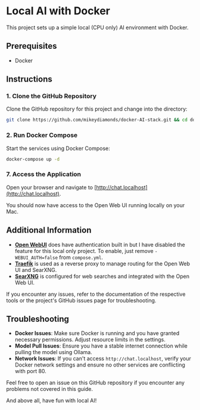 # Local AI with Docker

This project sets up a simple local (CPU only) AI environment with Docker.

## Prerequisites

- Docker

## Instructions

### 1. Clone the GitHub Repository
Clone the GitHub repository for this project and change into the directory:

```sh
git clone https://github.com/mikeydiamonds/docker-AI-stack.git && cd docker-AI-stack
```

### 2. Run Docker Compose

Start the services using Docker Compose:

```sh
docker-compose up -d
```

### 7. Access the Application

Open your browser and navigate to [http://chat.localhost](http://chat.localhost).

You should now have access to the Open Web UI running locally on your Mac.

## Additional Information

- [**Open WebUI**](https://docs.openwebui.com/) does have authentication built in but I have disabled the feature for this local only project. To enable, just remove `- WEBUI_AUTH=false` from `compose.yml`.
- [**Traefik**](https://traefik.io/) is used as a reverse proxy to manage routing for the Open Web UI and SearXNG.
- [**SearXNG**](https://github.com/searxng/searxng) is configured for web searches and integrated with the Open Web UI.

If you encounter any issues, refer to the documentation of the respective tools or the project's GitHub issues page for troubleshooting.

## Troubleshooting

- **Docker Issues**: Make sure Docker is running and you have granted necessary permissions. Adjust resource limits in the settings.
- **Model Pull Issues**: Ensure you have a stable internet connection while pulling the model using Ollama.
- **Network Issues**: If you can't access `http://chat.localhost`, verify your Docker network settings and ensure no other services are conflicting with port 80.

Feel free to open an issue on this GitHub repository if you encounter any problems not covered in this guide.

And above all, have fun with local AI!
